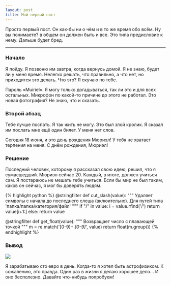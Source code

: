 ```yaml
---
layout: post
title: Мой первый пост
---
```


Просто первый пост. Он как-бы ни о чём и в то же время обо всём. Ну вы понимаете? в общем он должен быть и все. Это типа предисловие к нему. Дальше будет бред.

-----

### Начало

Я пойду. Я позвоню им завтра, когда вернусь домой. Я не знаю, будет ли у меня время. Нелегко решать, что правильно, а что нет, но приходится это делать. Что это? Я скучаю по тебе.

Пароль «Muiriel». Я могу только догадываться, так ли это и для всех остальных. Микрофон по какой-то причине до этого не работал. Это новая фотография? Не знаю, что и сказать.

### Второй абзац

Тебе лучше поспать. Я так жить не могу. Это был злой кролик. Я сказал им послать мне ещё один билет. У меня нет слов.

Сегодня 18 июня, и это день рождения Мюриэл! У тебя не хватает терпения на меня. С днём рождения, Мюриэл!

### Решение

Последний человек, которому я рассказал свою идею, решил, что я сумасшедший. Мюриэл сейчас 20. Каждый, в итоге, должен учиться сам. Я постараюсь не мешать тебе учиться. Если бы мир не был таким, каков он сейчас, я мог бы доверять людям.

{% highlight python %}
@stringfilter
def cut_slash(value):
    """ Удаляет символы с начала до последнего слеша (вклюительно). Для путей типа 'папка/папка/категория/файл' """
    if "/" in value:
        i = value.rfind('/')
        return value[i+1:]
    else:
        return value


@stringfilter
def get_float(value):
    """ Возвращает число с плавающей точкой """
    m = re.match('[0-9]+\.*[0-9]*', value)
    return float(m.group())
{% endhighlight %}

### Вывод

<img src="http://farm9.staticflickr.com/8426/7758832526_cc8f681e48_c.jpg">

Я зарабатываю сто евро в день. Когда-то я хотел быть астрофизиком. К сожалению, это правда. Один раз в жизни я делаю хорошее дело... И оно бесполезно. Давайте что-нибудь попробуем!
